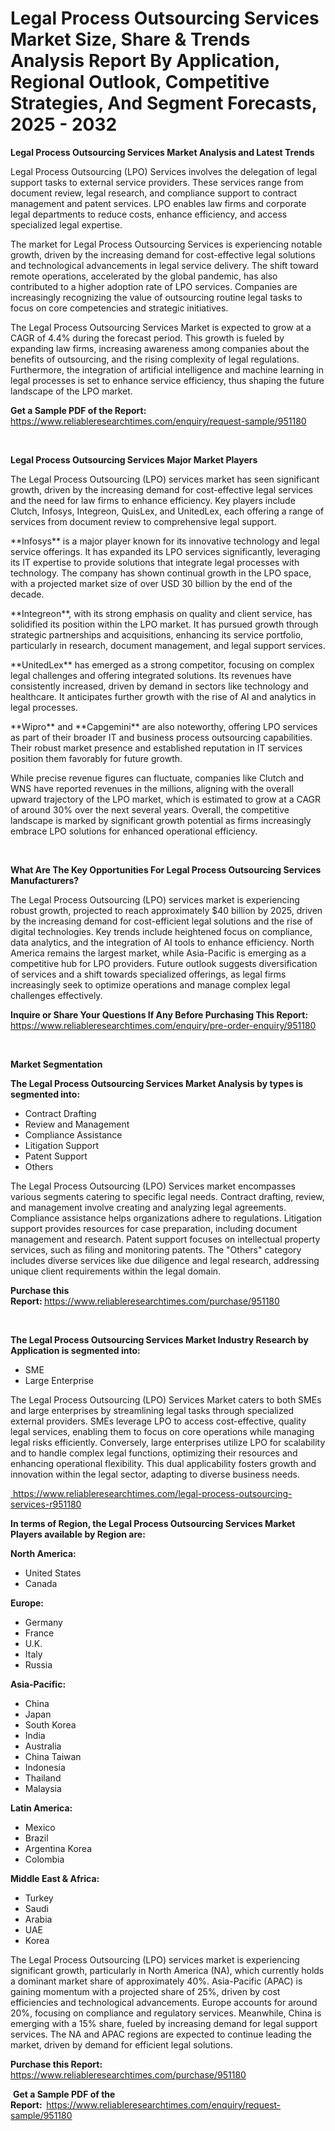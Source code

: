 <p><h1>Legal Process Outsourcing Services Market Size, Share & Trends Analysis Report By Application, Regional Outlook, Competitive Strategies, And Segment Forecasts, 2025 - 2032</h1></p><p><strong>Legal Process Outsourcing Services Market Analysis and Latest Trends</strong></p>
<p><p>Legal Process Outsourcing (LPO) Services involves the delegation of legal support tasks to external service providers. These services range from document review, legal research, and compliance support to contract management and patent services. LPO enables law firms and corporate legal departments to reduce costs, enhance efficiency, and access specialized legal expertise.</p><p>The market for Legal Process Outsourcing Services is experiencing notable growth, driven by the increasing demand for cost-effective legal solutions and technological advancements in legal service delivery. The shift toward remote operations, accelerated by the global pandemic, has also contributed to a higher adoption rate of LPO services. Companies are increasingly recognizing the value of outsourcing routine legal tasks to focus on core competencies and strategic initiatives.</p><p>The Legal Process Outsourcing Services Market is expected to grow at a CAGR of 4.4% during the forecast period. This growth is fueled by expanding law firms, increasing awareness among companies about the benefits of outsourcing, and the rising complexity of legal regulations. Furthermore, the integration of artificial intelligence and machine learning in legal processes is set to enhance service efficiency, thus shaping the future landscape of the LPO market.</p></p>
<p><strong>Get a Sample PDF of the Report:&nbsp;</strong> <a href="https://www.reliableresearchtimes.com/enquiry/request-sample/951180?utm_campaign=2797&utm_medium=2&utm_source=Github&utm_content=ia&utm_term=17042025&utm_id=legal-process-outsourcing-services">https://www.reliableresearchtimes.com/enquiry/request-sample/951180</a></p>
<p>&nbsp;</p>
<p><strong>Legal Process Outsourcing Services Major Market Players</strong></p>
<p><p>The Legal Process Outsourcing (LPO) services market has seen significant growth, driven by the increasing demand for cost-effective legal services and the need for law firms to enhance efficiency. Key players include Clutch, Infosys, Integreon, QuisLex, and UnitedLex, each offering a range of services from document review to comprehensive legal support.</p><p>**Infosys** is a major player known for its innovative technology and legal service offerings. It has expanded its LPO services significantly, leveraging its IT expertise to provide solutions that integrate legal processes with technology. The company has shown continual growth in the LPO space, with a projected market size of over USD 30 billion by the end of the decade.</p><p>**Integreon**, with its strong emphasis on quality and client service, has solidified its position within the LPO market. It has pursued growth through strategic partnerships and acquisitions, enhancing its service portfolio, particularly in research, document management, and legal support services.</p><p>**UnitedLex** has emerged as a strong competitor, focusing on complex legal challenges and offering integrated solutions. Its revenues have consistently increased, driven by demand in sectors like technology and healthcare. It anticipates further growth with the rise of AI and analytics in legal processes.</p><p>**Wipro** and **Capgemini** are also noteworthy, offering LPO services as part of their broader IT and business process outsourcing capabilities. Their robust market presence and established reputation in IT services position them favorably for future growth.</p><p>While precise revenue figures can fluctuate, companies like Clutch and WNS have reported revenues in the millions, aligning with the overall upward trajectory of the LPO market, which is estimated to grow at a CAGR of around 30% over the next several years. Overall, the competitive landscape is marked by significant growth potential as firms increasingly embrace LPO solutions for enhanced operational efficiency.</p></p>
<p>&nbsp;</p>
<p><strong>What Are The Key Opportunities For Legal Process Outsourcing Services Manufacturers?</strong></p>
<p><p>The Legal Process Outsourcing (LPO) services market is experiencing robust growth, projected to reach approximately $40 billion by 2025, driven by the increasing demand for cost-efficient legal solutions and the rise of digital technologies. Key trends include heightened focus on compliance, data analytics, and the integration of AI tools to enhance efficiency. North America remains the largest market, while Asia-Pacific is emerging as a competitive hub for LPO providers. Future outlook suggests diversification of services and a shift towards specialized offerings, as legal firms increasingly seek to optimize operations and manage complex legal challenges effectively.</p></p>
<p><strong>Inquire or Share Your Questions If Any Before Purchasing This Report:</strong> <a href="https://www.reliableresearchtimes.com/enquiry/pre-order-enquiry/951180?utm_campaign=2797&utm_medium=2&utm_source=Github&utm_content=ia&utm_term=17042025&utm_id=legal-process-outsourcing-services">https://www.reliableresearchtimes.com/enquiry/pre-order-enquiry/951180</a></p>
<p>&nbsp;</p>
<p><strong>Market Segmentation</strong></p>
<p><strong>The Legal Process Outsourcing Services Market Analysis by types is segmented into:</strong></p>
<p><ul><li>Contract Drafting</li><li>Review and Management</li><li>Compliance Assistance</li><li>Litigation Support</li><li>Patent Support</li><li>Others</li></ul></p>
<p><p>The Legal Process Outsourcing (LPO) Services market encompasses various segments catering to specific legal needs. Contract drafting, review, and management involve creating and analyzing legal agreements. Compliance assistance helps organizations adhere to regulations. Litigation support provides resources for case preparation, including document management and research. Patent support focuses on intellectual property services, such as filing and monitoring patents. The "Others" category includes diverse services like due diligence and legal research, addressing unique client requirements within the legal domain.</p></p>
<p><strong>Purchase this Report:&nbsp;</strong><a href="https://www.reliableresearchtimes.com/purchase/951180?utm_campaign=2797&utm_medium=2&utm_source=Github&utm_content=ia&utm_term=17042025&utm_id=legal-process-outsourcing-services">https://www.reliableresearchtimes.com/purchase/951180</a></p>
<p>&nbsp;</p>
<p><strong>The Legal Process Outsourcing Services Market Industry Research by Application is segmented into:</strong></p>
<p><ul><li>SME</li><li>Large Enterprise</li></ul></p>
<p><p>The Legal Process Outsourcing (LPO) Services Market caters to both SMEs and large enterprises by streamlining legal tasks through specialized external providers. SMEs leverage LPO to access cost-effective, quality legal services, enabling them to focus on core operations while managing legal risks efficiently. Conversely, large enterprises utilize LPO for scalability and to handle complex legal functions, optimizing their resources and enhancing operational flexibility. This dual applicability fosters growth and innovation within the legal sector, adapting to diverse business needs.</p></p>
<p><a href="https://www.reliableresearchtimes.com/legal-process-outsourcing-services-r951180?utm_campaign=2797&utm_medium=2&utm_source=Github&utm_content=ia&utm_term=17042025&utm_id=legal-process-outsourcing-services">&nbsp;https://www.reliableresearchtimes.com/legal-process-outsourcing-services-r951180</a></p>
<p><strong>In terms of Region, the Legal Process Outsourcing Services Market Players available by Region are:</strong></p>
<p>
    <p> <strong> North America: </strong>
        <ul>
            <li>United States</li>
            <li>Canada</li>
        </ul>
        </p> 
    <p> <strong> Europe: </strong>
        <ul>
            <li>Germany</li>
            <li>France</li>
            <li>U.K.</li>
            <li>Italy</li>
            <li>Russia</li>
        </ul>
        </p> 
    <p> <strong> Asia-Pacific: </strong>
        <ul>
            <li>China</li>
            <li>Japan</li>
            <li>South Korea</li>
            <li>India</li>
            <li>Australia</li>
            <li>China Taiwan</li>
            <li>Indonesia</li>
            <li>Thailand</li>
            <li>Malaysia</li>
        </ul>
        </p> 
    <p> <strong> Latin America: </strong>
        <ul>
            <li>Mexico</li>
            <li>Brazil</li>
            <li>Argentina Korea</li>
            <li>Colombia</li>
        </ul>
        </p> 
    <p> <strong> Middle East & Africa: </strong>
        <ul>
            <li>Turkey</li>
            <li>Saudi</li>
            <li>Arabia</li>
            <li>UAE</li>
            <li>Korea</li>
        </ul>
    </p>
    </p>
<p><p>The Legal Process Outsourcing (LPO) services market is experiencing significant growth, particularly in North America (NA), which currently holds a dominant market share of approximately 40%. Asia-Pacific (APAC) is gaining momentum with a projected share of 25%, driven by cost efficiencies and technological advancements. Europe accounts for around 20%, focusing on compliance and regulatory services. Meanwhile, China is emerging with a 15% share, fueled by increasing demand for legal support services. The NA and APAC regions are expected to continue leading the market, driven by demand for efficient legal solutions.</p></p>
<p><strong>Purchase this Report: </strong><a href="https://www.reliableresearchtimes.com/purchase/951180?utm_campaign=2797&utm_medium=2&utm_source=Github&utm_content=ia&utm_term=17042025&utm_id=legal-process-outsourcing-services">https://www.reliableresearchtimes.com/purchase/951180</a></p>
<p>&nbsp;<strong>Get a Sample PDF of the Report:&nbsp;&nbsp;</strong><a href="https://www.reliableresearchtimes.com/enquiry/request-sample/951180?utm_campaign=2797&utm_medium=2&utm_source=Github&utm_content=ia&utm_term=17042025&utm_id=legal-process-outsourcing-services">https://www.reliableresearchtimes.com/enquiry/request-sample/951180</a></p>
<p><strong></strong></p>
<p><p></p><p></p><p></p></p>